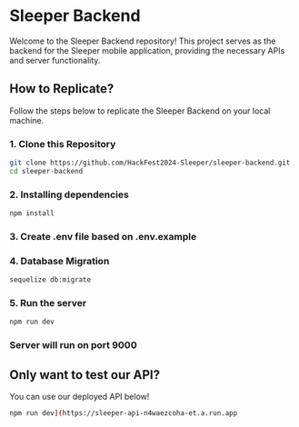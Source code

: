 # Sleeper Backend

Welcome to the Sleeper Backend repository! This project serves as the backend for the Sleeper mobile application, providing the necessary APIs and server functionality.

## How to Replicate?

Follow the steps below to replicate the Sleeper Backend on your local machine.

### 1. Clone this Repository

```bash
git clone https://github.com/HackFest2024-Sleeper/sleeper-backend.git
cd sleeper-backend
```

### 2. Installing dependencies

```bash
npm install
```

### 3. Create .env file based on .env.example

### 4. Database Migration

```bash
sequelize db:migrate
```

### 5. Run the server

```bash
npm run dev
```

### Server will run on port 9000

## Only want to test our API? 

You can use our deployed API below!
```bash
npm run dev](https://sleeper-api-n4waezcoha-et.a.run.app
```
